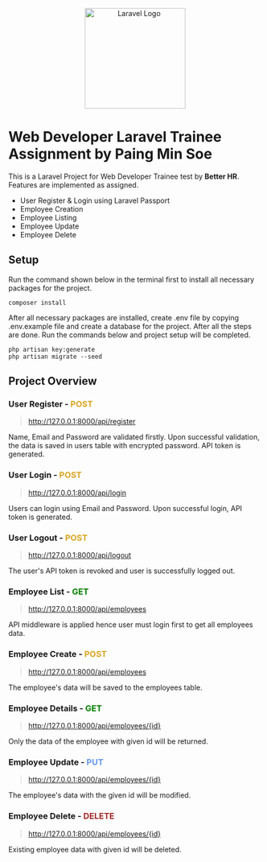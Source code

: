 <p align="center"><a href="https://betterhr.io" target="_blank"><img src="https://betterhr.io/wp-content/uploads/better-hr-dark-logo.svg" width="200" alt="Laravel Logo"></a></p>

# **Web Developer Laravel Trainee Assignment by Paing Min Soe**

This is a Laravel Project for Web Developer Trainee test by **Better HR**. Features are implemented as assigned.

-   User Register & Login using Laravel Passport
-   Employee Creation
-   Employee Listing
-   Employee Update
-   Employee Delete

## Setup
Run the command shown below in the terminal first to install all necessary packages for the project. 
```
composer install
```

After all necessary packages are installed, create .env file by copying .env.example file and create a database for the project.
After all the steps are done. Run the commands below and project setup will be completed.
```
php artisan key:generate
php artisan migrate --seed
```

## Project Overview

### **User Register - <span style="color: goldenrod;">POST</span>**

> http://127.0.0.1:8000/api/register

Name, Email and Password are validated firstly. Upon successful validation, the data is saved in users table with encrypted password. API token is generated.

### **User Login - <span style="color: goldenrod;">POST</span>**

> http://127.0.0.1:8000/api/login

Users can login using Email and Password. Upon successful login, API token is generated.

### **User Logout - <span style="color: goldenrod;">POST</span>**

> http://127.0.0.1:8000/api/logout

The user's API token is revoked and user is successfully logged out.

### **Employee List - <span style="color: green;">GET</span>**

> http://127.0.0.1:8000/api/employees

API middleware is applied hence user must login first to get all employees data.

### **Employee Create - <span style="color: goldenrod;">POST</span>**

> http://127.0.0.1:8000/api/employees

The employee's data will be saved to the employees table.

### **Employee Details - <span style="color: green;">GET</span>**

> http://127.0.0.1:8000/api/employees/{id}

Only the data of the employee with given id will be returned.

### **Employee Update - <span style="color: cornflowerblue;">PUT</span>**

> http://127.0.0.1:8000/api/employees/{id}

The employee's data with the given id will be modified.

### **Employee Delete - <span style="color: brown;">DELETE</span>**

> http://127.0.0.1:8000/api/employees/{id}

Existing employee data with given id will be deleted.
